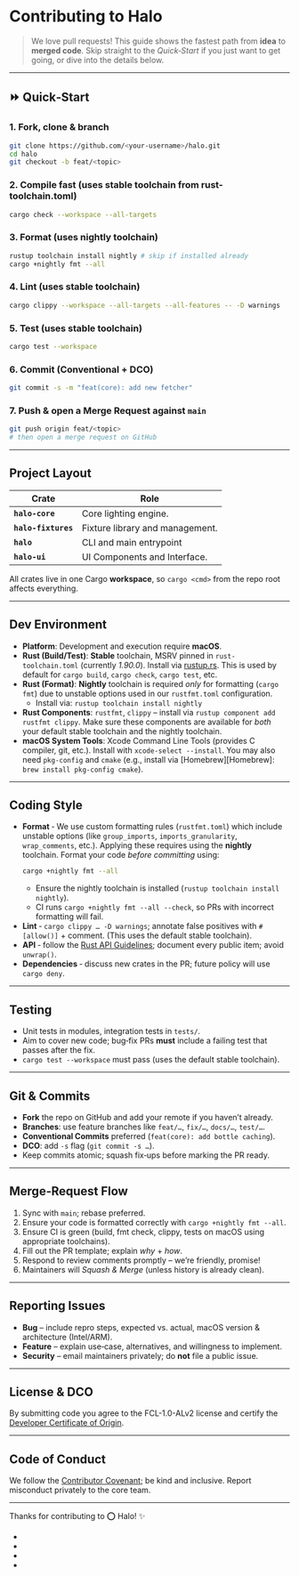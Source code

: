 # Contributing to Halo

> We love pull requests! This guide shows the fastest path from **idea** to **merged code**. Skip straight to the *Quick‑Start* if you just want to get going, or dive into the details below.

---

## ⏩ Quick‑Start

### 1. Fork, clone & branch
```bash
git clone https://github.com/<your-username>/halo.git
cd halo
git checkout -b feat/<topic>
```

### 2. Compile fast (uses stable toolchain from rust-toolchain.toml)
```bash
cargo check --workspace --all-targets
```

### 3. Format (uses nightly toolchain)
```bash
rustup toolchain install nightly # skip if installed already
cargo +nightly fmt --all
```

### 4. Lint (uses stable toolchain)
```bash
cargo clippy --workspace --all-targets --all-features -- -D warnings
```

### 5. Test (uses stable toolchain)
```bash
cargo test --workspace
```

### 6. Commit (Conventional + DCO)
```bash
git commit -s -m "feat(core): add new fetcher"
```

### 7. Push & open a Merge Request against `main`
```bash
git push origin feat/<topic>
# then open a merge request on GitHub
```

-----

## Project Layout

| Crate               | Role                                                     |
| ------------------- | -------------------------------------------------------- |
| **`halo-core`**     | Core lighting engine.                                    |
| **`halo-fixtures`** | Fixture library and management.                          |
| **`halo`**          | CLI and main entrypoint                                  |
| **`halo-ui`**       | UI Components and Interface.                             |

All crates live in one Cargo **workspace**, so `cargo <cmd>` from the repo root affects everything.

-----

## Dev Environment

  * **Platform**: Development and execution require **macOS**.
  * **Rust (Build/Test)**: **Stable** toolchain, MSRV pinned in `rust-toolchain.toml` (currently *1.90.0*). Install via [rustup.rs][rustup.rs]. This is used by default for `cargo build`, `cargo check`, `cargo test`, etc.
  * **Rust (Format)**: **Nightly** toolchain is required *only* for formatting (`cargo fmt`) due to unstable options used in our `rustfmt.toml` configuration.
      * Install via: `rustup toolchain install nightly`
  * **Rust Components**: `rustfmt`, `clippy` – install via `rustup component add rustfmt clippy`. Make sure these components are available for *both* your default stable toolchain and the nightly toolchain.
  * **macOS System Tools**: Xcode Command Line Tools (provides C compiler, git, etc.). Install with `xcode-select --install`. You may also need `pkg-config` and `cmake` (e.g., install via [Homebrew][Homebrew]: `brew install pkg-config cmake`).

-----

## Coding Style

  * **Format** ‑ We use custom formatting rules (`rustfmt.toml`) which include unstable options (like `group_imports`, `imports_granularity`, `wrap_comments`, etc.). Applying these requires using the **nightly** toolchain. Format your code *before committing* using:
    ```bash
    cargo +nightly fmt --all
    ```
      * Ensure the nightly toolchain is installed (`rustup toolchain install nightly`).
      * CI runs `cargo +nightly fmt --all --check`, so PRs with incorrect formatting will fail.
  * **Lint** ‑ `cargo clippy … -D warnings`; annotate false positives with `#[allow()]` + comment. (This uses the default stable toolchain).
  * **API** ‑ follow the [Rust API Guidelines][Rust API Guidelines]; document every public item; avoid `unwrap()`.
  * **Dependencies** ‑ discuss new crates in the PR; future policy will use `cargo deny`.

-----

## Testing

  * Unit tests in modules, integration tests in `tests/`.
  * Aim to cover new code; bug‑fix PRs **must** include a failing test that passes after the fix.
  * `cargo test --workspace` must pass (uses the default stable toolchain).

-----

## Git & Commits

  * **Fork** the repo on GitHub and add your remote if you haven’t already.
  * **Branches**: use feature branches like `feat/…`, `fix/…`, `docs/…`, `test/…`.
  * **Conventional Commits** preferred (`feat(core): add bottle caching`).
  * **DCO**: add `-s` flag (`git commit -s …`).
  * Keep commits atomic; squash fix‑ups before marking the PR ready.

-----

## Merge‑Request Flow

1.  Sync with `main`; rebase preferred.
2.  Ensure your code is formatted correctly with `cargo +nightly fmt --all`.
3.  Ensure CI is green (build, fmt check, clippy, tests on macOS using appropriate toolchains).
4.  Fill out the PR template; explain *why* + *how*.
5.  Respond to review comments promptly – we’re friendly, promise!
6.  Maintainers will *Squash & Merge* (unless history is already clean).

-----

## Reporting Issues

  * **Bug** – include repro steps, expected vs. actual, macOS version & architecture (Intel/ARM).
  * **Feature** – explain use‑case, alternatives, and willingness to implement.
  * **Security** – email maintainers privately; do **not** file a public issue.

-----

## License & DCO

By submitting code you agree to the FCL-1.0-ALv2 license and certify the
[Developer Certificate of Origin](https://developercertificate.org/).

-----

## Code of Conduct

We follow the [Contributor Covenant](https://www.contributor-covenant.org/version/2/1/code_of_conduct/); be kind and
inclusive. Report misconduct privately to the core team.

-----

Thanks for contributing to ⭕️ Halo! ✨

* [rustup.rs]: https://rustup.rs/
* [Rust API Guidelines]: https://rust-lang.github.io/api-guidelines/
* [Developer Certificate of Origin]: https://developercertificate.org/
* [Contributor Covenant]: https://www.contributor-covenant.org/version/2/1/code_of_conduct/
